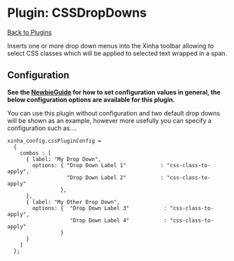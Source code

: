 # Plugin: CSSDropDowns

[Back to Plugins](Plugins.html)

Inserts one or more drop down menus into the Xinha toolbar allowing to select CSS classes which will be applied to selected text wrapped in a span.


## Configuration

**See the [NewbieGuide](NewbieGuide#ProvideSomeConfiguration.html) for how to set configuration values in general, the below configuration options are available for this plugin.**

You can use this plugin without configuration and two default drop downs will be shown as an example, however more usefully you can specify a configuration such as....

```
xinha_config.cssPluginConfig =
  {
    combos : [
      { label: "My Drop Down",
        options: { "Drop Down Label 1"           : "css-class-to-apply",
                   "Drop Down Label 2"           : "css-class-to-apply"                   
                 },
      },
      { label: "My Other Drop Down",
        options: {  "Drop Down Label 3"           : "css-class-to-apply",
                    "Drop Down Label 4"           : "css-class-to-apply"
                 }
      }
    ]
  };
```
